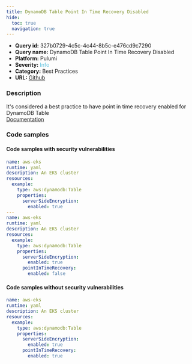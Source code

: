 ```yaml
---
title: DynamoDB Table Point In Time Recovery Disabled
hide:
  toc: true
  navigation: true
---
```


<style>
  .highlight .hll {
    background-color: #ff171742;
  }
  .md-content {
    max-width: 1100px;
    margin: 0 auto;
  }
</style>

-   **Query id:** 327b0729-4c5c-4c44-8b5c-e476cd9c7290
-   **Query name:** DynamoDB Table Point In Time Recovery Disabled
-   **Platform:** Pulumi
-   **Severity:** <span style="color:#5bc0de">Info</span>
-   **Category:** Best Practices
-   **URL:** [Github](https://github.com/Checkmarx/kics/tree/master/assets/queries/pulumi/aws/dynamodb_table_point_in_time_recovery_disabled)

### Description
It's considered a best practice to have point in time recovery enabled for DynamoDB Table<br>
[Documentation](https://www.pulumi.com/registry/packages/aws/api-docs/dynamodb/table/#pointintimerecovery_yaml)

### Code samples
#### Code samples with security vulnerabilities
```yaml title="Positive test num. 1 - yaml file" hl_lines="21 7"
name: aws-eks
runtime: yaml
description: An EKS cluster
resources:
  example:
    type: aws:dynamodb:Table
    properties:
      serverSideEncryption:
        enabled: true
---
name: aws-eks
runtime: yaml
description: An EKS cluster
resources:
  example:
    type: aws:dynamodb:Table
    properties:
      serverSideEncryption:
        enabled: true
      pointInTimeRecovery:
        enabled: false

```


#### Code samples without security vulnerabilities
```yaml title="Negative test num. 1 - yaml file"
name: aws-eks
runtime: yaml
description: An EKS cluster
resources:
  example:
    type: aws:dynamodb:Table
    properties:
      serverSideEncryption:
        enabled: true
      pointInTimeRecovery:
        enabled: true

```
